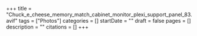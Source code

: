+++
title = "Chuck_e_cheese_memory_match_cabinet_monitor_plexi_support_panel_83.avif"
tags = ["Photos"]
categories = []
startDate = ""
draft = false
pages = []
description = ""
citations = []
+++
